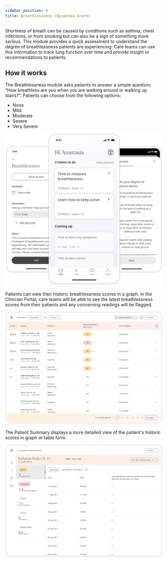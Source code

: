 ```yaml
---
sidebar_position: 4
title: Breathlessness (Dyspnoea Score)
---
```


Shortness of breath can be caused by conditions such as asthma, chest infections, or from smoking but can also be a sign of something more serious. This module provides a quick assessment to understand the degree of breathlessness patients are experiencing. Care teams can use this information to track lung function over time and provide insight or recommendations to patients.

## How it works

The Breathlessness module asks patients to answer a simple question; “How breathless are you when you are walking around or walking up stairs?”. Patients can choose from the following options:
- None
- Mild
- Moderate
- Severe
- Very Severe

![Adding a breathlessness score to Huma App](./assets/breathlessness.png)

Patients can view their historic breathlessness scores in a graph. In the Clinician Portal, care teams will be able to see the latest breathlessness scores from their patients and any concerning readings will be flagged. 

![Viewing Patient data in the Clinician Portal](./assets/cp-patient-list-breathlessness.png)

The Patient Summary displays a more detailed view of the patient's historic scores in graph or table form.

![Viewing Patient data in the Clinician Portal](./assets/cp-module-details-breathlessness.png)
